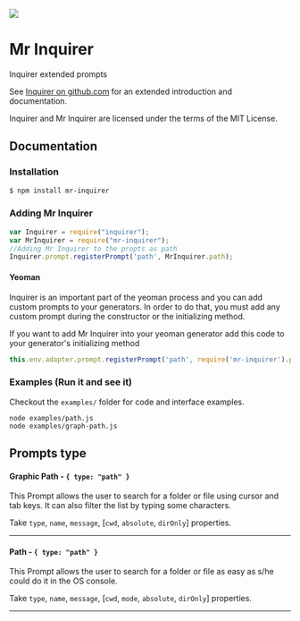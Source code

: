 [![](https://img.shields.io/gratipay/Martin%20Rubinsztein.svg)](https://gratipay.com/Martin%20Rubinsztein/)

Mr Inquirer
===========
Inquirer extended prompts

See [Inquirer on github.com](https://github.com/SBoudrias/Inquirer.js) for an extended introduction and documentation.

Inquirer and Mr Inquirer are licensed under the terms of the MIT License.

## Documentation

### Installation

```bash
$ npm install mr-inquirer
```

### Adding Mr Inquirer

```javascript
var Inquirer = require("inquirer");
var MrInquirer = require("mr-inquirer");
//Adding Mr Inquirer to the propts as path
Inquirer.prompt.registerPrompt('path', MrInquirer.path);
```

#### Yeoman

Inquirer is an important part of the yeoman process and you can add custom prompts to your generators. In order to do that, you must add any custom prompt during the constructor or the initializing method.

If you want to add Mr Inquirer into your yeoman generator add this code to your generator's initializing method

```javascript
this.env.adapter.prompt.registerPrompt('path', require('mr-inquirer').path);
```

### Examples (Run it and see it)
Checkout the `examples/` folder for code and interface examples.

``` shell
node examples/path.js
node examples/graph-path.js
```

Prompts type
---------------------

#### Graphic Path - `{ type: "path" }`

This Prompt allows the user to search for a folder or file using cursor and tab keys.
It can also filter the list by typing some characters.

Take `type`, `name`, `message`, [`cwd`, `absolute`, `dirOnly`] properties.

---

#### Path - `{ type: "path" }`

This Prompt allows the user to search for a folder or file as easy as s/he could do it in the OS console.

Take `type`, `name`, `message`, [`cwd`, `mode`, `absolute`, `dirOnly`] properties.

---
